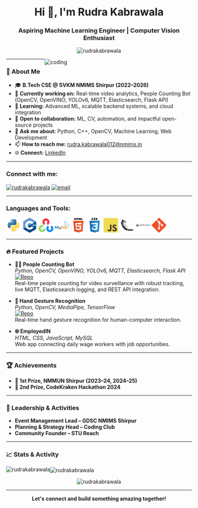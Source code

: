 <h1 align="center">Hi 👋, I'm Rudra Kabrawala</h1>
<h3 align="center">Aspiring Machine Learning Engineer | Computer Vision Enthusiast</h3>

<p align="center">
  <img src="https://komarev.com/ghpvc/?username=rud1966rakabrawala&label=Profile%20views&color=0e75b6&style=flat" alt="rudrakabrawala" />
</p>

<img align="right" alt="coding" width="400" src="https://media.giphy.com/media/qgQUggAC3Pfv687qPC/giphy.gif">

---

### 🚀 About Me

- 🎓 **B.Tech CSE @ SVKM NMIMS Shirpur (2022–2026)**
- 🔭 **Currently working on:** Real-time video analytics, People Counting Bot (OpenCV, OpenVINO, YOLOv6, MQTT, Elasticsearch, Flask API)
- 🌱 **Learning:** Advanced ML, scalable backend systems, and cloud integration
- 👯 **Open to collaboration:** ML, CV, automation, and impactful open-source projects
- 💬 **Ask me about:** Python, C++, OpenCV, Machine Learning, Web Development
- 📫 **How to reach me:** [rudra.kabrawala012@nmims.in](mailto:rudra.kabrawala012@nmims.in)
- 🌐 **Connect:** [LinkedIn](https://linkedin.com/in/rudrakabrawala)

---

<h3 align="left">Connect with me:</h3>
<p align="left">
  <a href="https://linkedin.com/in/rudrakabrawala" target="blank"><img align="center" src="https://raw.githubusercontent.com/rahuldkjain/github-profile-readme-generator/master/src/images/icons/Social/linked-in-alt.svg" alt="rudrakabrawala" height="30" width="40" /></a>
  <a href="mailto:rudra.kabrawala012@nmims.in" target="blank"><img align="center" src="https://cdn.jsdelivr.net/npm/simple-icons@3.1.0/icons/gmail.svg" alt="email" height="30" width="40" /></a>
</p>

---

<h3 align="left">Languages and Tools:</h3>
<p align="left">
  <img src="https://raw.githubusercontent.com/devicons/devicon/master/icons/python/python-original.svg" alt="python" width="40" height="40"/>
  <img src="https://raw.githubusercontent.com/devicons/devicon/master/icons/cplusplus/cplusplus-original.svg" alt="cplusplus" width="40" height="40"/>
  <img src="https://raw.githubusercontent.com/devicons/devicon/master/icons/opencv/opencv-original.svg" alt="opencv" width="40" height="40"/>
  <img src="https://raw.githubusercontent.com/devicons/devicon/master/icons/mysql/mysql-original-wordmark.svg" alt="mysql" width="40" height="40"/>
  <img src="https://raw.githubusercontent.com/devicons/devicon/master/icons/html5/html5-original-wordmark.svg" alt="html5" width="40" height="40"/>
  <img src="https://raw.githubusercontent.com/devicons/devicon/master/icons/css3/css3-original-wordmark.svg" alt="css3" width="40" height="40"/>
  <img src="https://raw.githubusercontent.com/devicons/devicon/master/icons/javascript/javascript-original.svg" alt="javascript" width="40" height="40"/>
  <img src="https://raw.githubusercontent.com/devicons/devicon/master/icons/flask/flask-original.svg" alt="flask" width="40" height="40"/>
  <img src="https://raw.githubusercontent.com/devicons/devicon/master/icons/elasticsearch/elasticsearch-original-wordmark.svg" alt="elasticsearch" width="40" height="40"/>
  <img src="https://raw.githubusercontent.com/devicons/devicon/master/icons/git/git-original.svg" alt="git" width="40" height="40"/>
</p>

---

### 🔥 Featured Projects

- **🚶‍♂️ People Counting Bot**  
  *Python, OpenCV, OpenVINO, YOLOv6, MQTT, Elasticsearch, Flask API*  
  <a href="https://github.com/rudrakabrawala/People_Counting_bot_ML" target="_blank"><img src="https://img.shields.io/badge/-Repo-181717?style=flat&logo=github&logoColor=white" alt="Repo"></a>  
  Real-time people counting for video surveillance with robust tracking, live MQTT, Elasticsearch logging, and REST API integration.

- **🤚 Hand Gesture Recognition**  
  *Python, OpenCV, MediaPipe, TensorFlow*  
  <a href="https://github.com/rudrakabrawala/Learning-Hand-Recognition-Using-OpenCV" target="_blank"><img src="https://img.shields.io/badge/-Repo-181717?style=flat&logo=github&logoColor=white" alt="Repo"></a>  
  Real-time hand gesture recognition for human-computer interaction.

- **🌐 EmployedIN**  
  *HTML, CSS, JavaScript, MySQL*  
  Web app connecting daily wage workers with job opportunities.

---

### 🏆 Achievements

- **🥇 1st Prize, NMMUN Shirpur (2023–24, 2024–25)**
- **🥈 2nd Prize, CodeKraken Hackathon 2024**

---

### 🚀 Leadership & Activities

- **Event Management Lead – GDSC NMIMS Shirpur**
- **Planning & Strategy Head – Coding Club**
- **Community Founder – STU Reach**

---

### 📈 Stats & Activity

<p>
  <img align="left" src="https://github-readme-stats.vercel.app/api/top-langs?username=rudrakabrawala&theme=radical&show_icons=true&locale=en&layout=compact" alt="rudrakabrawala" />
</p>
<p>
  <img align="center" src="https://github-readme-stats.vercel.app/api?username=rudrakabrawala&theme=radical&show_icons=true&locale=en" alt="rudrakabrawala" />
</p>
<p align="center">
  <img src="https://github-readme-streak-stats.herokuapp.com/?user=rudrakabrawala&theme=radical&layout=compact" alt="rudrakabrawala" />
</p>

---

<p align="center">
  <b>Let's connect and build something amazing together!</b>
</p>
